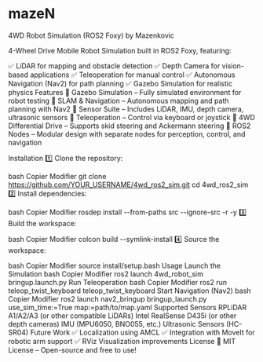 # mazeN
4WD Robot Simulation (ROS2 Foxy) by Mazenkovic

 4-Wheel Drive Mobile Robot Simulation built in ROS2 Foxy, featuring:

✅ LiDAR for mapping and obstacle detection
✅ Depth Camera for vision-based applications
✅ Teleoperation for manual control
✅ Autonomous Navigation (Nav2) for path planning
✅ Gazebo Simulation for realistic physics
Features
🔹 Gazebo Simulation – Fully simulated environment for robot testing
🔹 SLAM & Navigation – Autonomous mapping and path planning with Nav2
🔹 Sensor Suite – Includes LiDAR, IMU, depth camera, ultrasonic sensors
🔹 Teleoperation – Control via keyboard or joystick
🔹 4WD Differential Drive – Supports skid steering and Ackermann steering
🔹 ROS2 Nodes – Modular design with separate nodes for perception, control, and navigation

Installation
1️⃣ Clone the repository:

bash
Copier
Modifier
git clone https://github.com/YOUR_USERNAME/4wd_ros2_sim.git
cd 4wd_ros2_sim
2️⃣ Install dependencies:

bash
Copier
Modifier
rosdep install --from-paths src --ignore-src -r -y
3️⃣ Build the workspace:

bash
Copier
Modifier
colcon build --symlink-install
4️⃣ Source the workspace:

bash
Copier
Modifier
source install/setup.bash
Usage
Launch the Simulation
bash
Copier
Modifier
ros2 launch 4wd_robot_sim bringup.launch.py
Run Teleoperation
bash
Copier
Modifier
ros2 run teleop_twist_keyboard teleop_twist_keyboard
Start Navigation (Nav2)
bash
Copier
Modifier
ros2 launch nav2_bringup bringup_launch.py use_sim_time:=True map:=path/to/map.yaml
Supported Sensors
RPLiDAR A1/A2/A3 (or other compatible LiDARs)
Intel RealSense D435i (or other depth cameras)
IMU (MPU6050, BNO055, etc.)
Ultrasonic Sensors (HC-SR04)
Future Work
✅ Localization using AMCL
✅ Integration with MoveIt for robotic arm support
✅ RViz Visualization improvements
License
📜 MIT License – Open-source and free to use!
